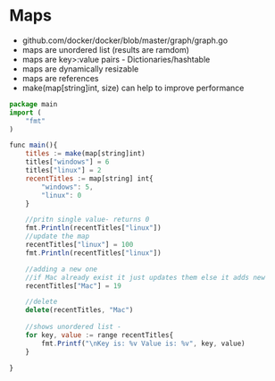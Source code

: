 # Maps


* github.com/docker/docker/blob/master/graph/graph.go
* maps are unordered list (results are ramdom)
* maps are key>:value pairs - Dictionaries/hashtable
* maps are dynamically resizable
* maps are references
* make(map[string]int, size) can help to improve performance


```javascript
package main
import (
	"fmt"
)

func main(){
	titles := make(map[string]int)
	titles["windows"] = 6
	titles["linux"] = 2
	recentTitles := map[string] int{
		"windows": 5,
		"linux": 0
	}

	//pritn single value- returns 0
	fmt.Println(recentTitles["linux"])
	//update the map
	recentTitles["linux"] = 100
	fmt.Println(recentTitles["linux"])

	//adding a new one
	//if Mac already exist it just updates them else it adds new
	recentTitles["Mac"] = 19

	//delete
	delete(recentTitles, "Mac")
    
	//shows unordered list - 
	for key, value := range recentTitles{
		fmt.Printf("\nKey is: %v Value is: %v", key, value)
	}

}

```